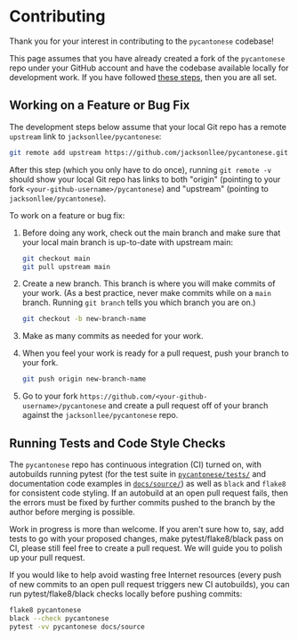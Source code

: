 # Contributing

Thank you for your interest in contributing to the `pycantonese` codebase!

This page assumes that you have already created a fork of the `pycantonese` repo
under your GitHub account and have the codebase available locally for
development work. If you have followed
[these steps](https://github.com/jacksonllee/pycantonese#setting-up-a-development-environment),
then you are all set.

## Working on a Feature or Bug Fix

The development steps below assume that your local Git repo has a remote
`upstream` link to `jacksonllee/pycantonese`:
   
```bash
git remote add upstream https://github.com/jacksonllee/pycantonese.git
```

After this step (which you only have to do once),
running `git remote -v` should show your local Git repo
has links to both "origin" (pointing to your fork `<your-github-username>/pycantonese`)
and "upstream" (pointing to `jacksonllee/pycantonese`).

To work on a feature or bug fix:

1. Before doing any work, check out the main branch and
   make sure that your local main branch is up-to-date with upstream main:
   
   ```bash
   git checkout main
   git pull upstream main
   ``` 
   
2. Create a new branch. This branch is where you will make commits of your work.
   (As a best practice, never make commits while on a `main` branch.
   Running `git branch` tells you which branch you are on.)
   
   ```bash
   git checkout -b new-branch-name
   ```
   
3. Make as many commits as needed for your work.

4. When you feel your work is ready for a pull request,
   push your branch to your fork.

   ```bash
   git push origin new-branch-name
   ```
   
5. Go to your fork `https://github.com/<your-github-username>/pycantonese` and
   create a pull request off of your branch against the `jacksonllee/pycantonese` repo.

## Running Tests and Code Style Checks

The `pycantonese` repo has continuous integration (CI) turned on,
with autobuilds running pytest
(for the test suite in [`pycantonese/tests/`](pycantonese/tests) and
documentation code examples in [`docs/source/`](docs/source))
as well as `black` and `flake8` for consistent code styling.
If an autobuild at an open pull request fails,
then the errors must be fixed by further commits pushed to the branch
by the author before merging is possible.

Work in progress is more than welcome.
If you aren't sure how to, say, add tests to go with your proposed changes,
make pytest/flake8/black pass on CI, please still feel free to create a pull request.
We will guide you to polish up your pull request.

If you would like to help avoid wasting free Internet resources
(every push of new commits to an open pull request triggers new CI autobuilds),
you can run pytest/flake8/black checks locally before pushing commits:

```bash
flake8 pycantonese
black --check pycantonese
pytest -vv pycantonese docs/source
```
